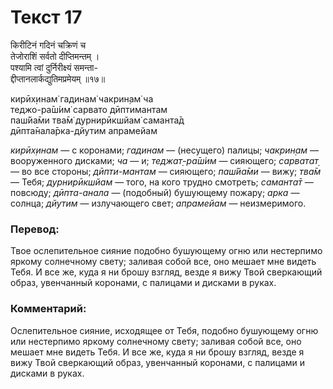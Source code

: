 # Текст 17

किरीटिनं गदिनं चक्रिणं च  
तेजोराशिं सर्वतो दीप्तिमन्तम् ।  
पश्यामि त्वां दुर्निरीक्ष्यं समन्ता-  
द्दीप्तानलार्कद्युतिमप्रमेयम् ॥१७॥

кирӣх̣инам̇ гадинам̇ чакрин̣ам̇ ча  
теджо-ра̄ш́им̇ сарвато дӣптимантам  
паш́йа̄ми тва̄м̇ дурнирӣкшйам̇ саманта̄д  
дӣпта̄нала̄рка-дйутим апрамейам

_кирӣх̣инам_ — с коронами; _гадинам_ — (несущего) палицы; _чакрин̣ам_ — вооруженного дисками; _ча_ — и; _теджат̣-ра̄ш́им_ — сияющего; _сарватат̣_ — во все стороны; _дӣпти-мантам_ — сияющего; _паш́йа̄ми_ — вижу; _тва̄м_ — Тебя; _дурнирӣкшйам_ — того, на кого трудно смотреть; _саманта̄т_ — повсюду; _дӣпта-анала_ — (подобный) бушующему пожару; _арка_ — солнца; _дйутим_ — излучающего свет; _апрамейам_ — неизмеримого.

### Перевод:

Твое ослепительное сияние подобно бушующему огню или нестерпимо яркому солнечному свету; заливая собой все, оно мешает мне видеть Тебя. И все же, куда я ни брошу взгляд, везде я вижу Твой сверкающий образ, увенчанный коронами, с палицами и дисками в руках.

### Комментарий:

Ослепительное сияние, исходящее от Тебя, подобно бушующему огню или нестерпимо яркому солнечному свету; заливая собой все, оно мешает мне видеть Тебя. И все же, куда я ни брошу взгляд, везде я вижу Твой сверкающий образ, увенчанный коронами, с палицами и дисками в руках.